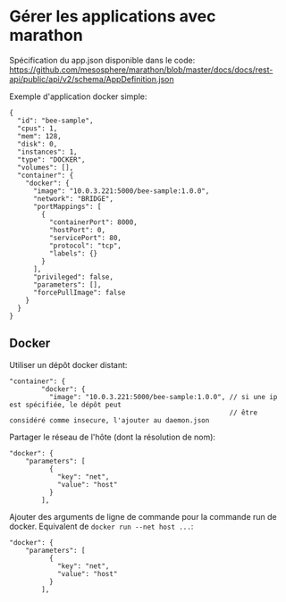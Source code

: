 # Gérer les applications avec marathon

Spécification du app.json disponible dans le code: https://github.com/mesosphere/marathon/blob/master/docs/docs/rest-api/public/api/v2/schema/AppDefinition.json

Exemple d'application docker simple:

    {
      "id": "bee-sample",
      "cpus": 1,
      "mem": 128,
      "disk": 0,
      "instances": 1,
      "type": "DOCKER",
      "volumes": [],
      "container": {
        "docker": {
          "image": "10.0.3.221:5000/bee-sample:1.0.0",
          "network": "BRIDGE",
          "portMappings": [
            {
              "containerPort": 8000,
              "hostPort": 0,
              "servicePort": 80,
              "protocol": "tcp",
              "labels": {}
            }
          ],
          "privileged": false,
          "parameters": [],
          "forcePullImage": false
        }
      }
    }
    
    
## Docker 

Utiliser un dépôt docker distant:
    
    "container": {
            "docker": {
              "image": "10.0.3.221:5000/bee-sample:1.0.0", // si une ip est spécifiée, le dépôt peut 
                                                           // être considéré comme insecure, l'ajouter au daemon.json

Partager le réseau de l'hôte (dont la résolution de nom):

    "docker": {
        "parameters": [
              {
                "key": "net",
                "value": "host"
              }
            ],

Ajouter des arguments de ligne de commande pour la commande run de docker. Equivalent de `docker run --net host ...`:

    "docker": {
        "parameters": [
              {
                "key": "net",
                "value": "host"
              }
            ],